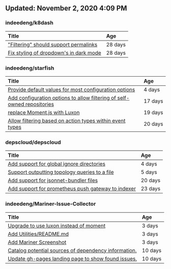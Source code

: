 ## Updated: November 2, 2020 4:09 PM


### indeedeng/k8dash
|**Title**|**Age**|
|:----|:----|
|["Filtering" should support permalinks](https://github.com/indeedeng/k8dash/issues/153)|28&nbsp;days|
|[Fix styling of dropdown's in dark mode](https://github.com/indeedeng/k8dash/issues/152)|28&nbsp;days|


### indeedeng/starfish
|**Title**|**Age**|
|:----|:----|
|[Provide default values for most configuration options](https://github.com/indeedeng/starfish/issues/78)|4&nbsp;days|
|[Add configuration options to allow filtering of self-owned repositories](https://github.com/indeedeng/starfish/issues/65)|17&nbsp;days|
|[replace Moment.js with Luxon](https://github.com/indeedeng/starfish/issues/60)|19&nbsp;days|
|[Allow filtering based on action types within event types](https://github.com/indeedeng/starfish/issues/58)|20&nbsp;days|


### depscloud/depscloud
|**Title**|**Age**|
|:----|:----|
|[Add support for global ignore directories](https://github.com/depscloud/depscloud/issues/137)|4&nbsp;days|
|[Support outputting topology queries to a file](https://github.com/depscloud/depscloud/issues/135)|5&nbsp;days|
|[Add support for jsonnet-bundler files](https://github.com/depscloud/depscloud/issues/115)|20&nbsp;days|
|[Add support for prometheus push gateway to indexer](https://github.com/depscloud/depscloud/issues/108)|23&nbsp;days|


### indeedeng/Mariner-Issue-Collector
|**Title**|**Age**|
|:----|:----|
|[Upgrade to use luxon instead of moment](https://github.com/indeedeng/Mariner-Issue-Collector/issues/31)|3&nbsp;days|
|[Add Utilities/README.md](https://github.com/indeedeng/Mariner-Issue-Collector/issues/30)|3&nbsp;days|
|[Add Mariner Screenshot](https://github.com/indeedeng/Mariner-Issue-Collector/issues/29)|3&nbsp;days|
|[Catalog potential sources of dependency information.](https://github.com/indeedeng/Mariner-Issue-Collector/issues/19)|10&nbsp;days|
|[Update gh-pages landing page to show found issues.](https://github.com/indeedeng/Mariner-Issue-Collector/issues/15)|10&nbsp;days|